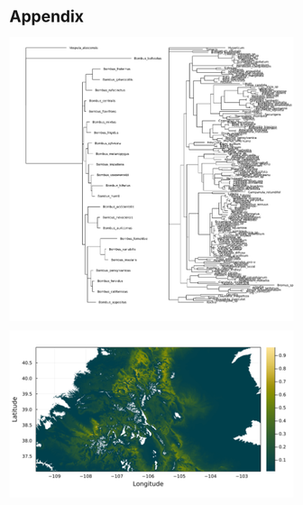 # Appendix

![Phylogeny for both bumblebee species (left) and flower species (right)](./figures/trees.png)

![Example SDM for _Archillea millefolium_](./figures/sample_sdm.png)
